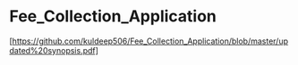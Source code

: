 # Fee_Collection_Application
[https://github.com/kuldeep506/Fee_Collection_Application/blob/master/updated%20synopsis.pdf]
